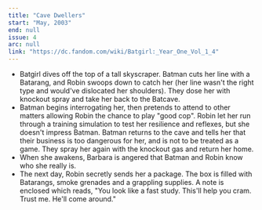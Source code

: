```yaml
---
title: "Cave Dwellers"
start: "May, 2003"
end: null
issue: 4
arc: null
link: "https://dc.fandom.com/wiki/Batgirl:_Year_One_Vol_1_4"
---
```


- Batgirl dives off the top of a tall skyscraper. Batman cuts her line with a Batarang, and Robin swoops down to catch her (her line wasn't the right type and would've dislocated her shoulders). They dose her with knockout spray and take her back to the Batcave.
- Batman begins interrogating her, then pretends to attend to other matters allowing Robin the chance to play "good cop". Robin let her run through a training simulation to test her resilience and reflexes, but she doesn't impress Batman. Batman returns to the cave and tells her that their business is too dangerous for her, and is not to be treated as a game. They spray her again with the knockout gas and return her home.
- When she awakens, Barbara is angered that Batman and Robin know who she really is. 
- The next day, Robin secretly sends her a package. The box is filled with Batarangs, smoke grenades and a grappling supplies. A note is enclosed which reads, "You look like a fast study. This'll help you cram. Trust me. He'll come around."
